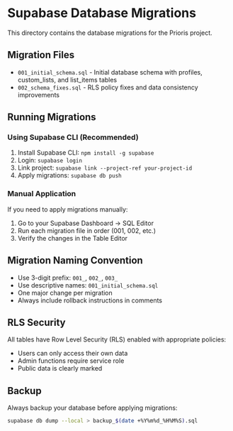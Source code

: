 # Supabase Database Migrations

This directory contains the database migrations for the Prioris project.

## Migration Files

- `001_initial_schema.sql` - Initial database schema with profiles, custom_lists, and list_items tables
- `002_schema_fixes.sql` - RLS policy fixes and data consistency improvements

## Running Migrations

### Using Supabase CLI (Recommended)

1. Install Supabase CLI: `npm install -g supabase`
2. Login: `supabase login`
3. Link project: `supabase link --project-ref your-project-id`
4. Apply migrations: `supabase db push`

### Manual Application

If you need to apply migrations manually:

1. Go to your Supabase Dashboard → SQL Editor
2. Run each migration file in order (001, 002, etc.)
3. Verify the changes in the Table Editor

## Migration Naming Convention

- Use 3-digit prefix: `001_`, `002_`, `003_`
- Use descriptive names: `001_initial_schema.sql`
- One major change per migration
- Always include rollback instructions in comments

## RLS Security

All tables have Row Level Security (RLS) enabled with appropriate policies:

- Users can only access their own data
- Admin functions require service role
- Public data is clearly marked

## Backup

Always backup your database before applying migrations:

```bash
supabase db dump --local > backup_$(date +%Y%m%d_%H%M%S).sql
```